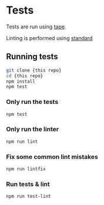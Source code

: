# Tests

Tests are run using [tape](https://npmjs.com/tape).

Linting is performed using [standard](https://npmjs.com/standard)

## Running tests

```sh
git clone {this repo}
cd {this repo}
npm install
npm test
```

### Only run the tests

```sh
npm test
```

### Only run the linter

```sh
npm run lint
```

### Fix some common lint mistakes

```sh
npm run lintfix
```

### Run tests & lint

```sh
npm run test-lint
```
